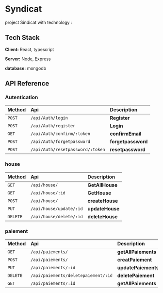 # Syndicat
project Sindicat with technology :

## Tech Stack

**Client:** React, typescript

**Server:** Node, Express

**database:** mongodb


## API Reference

### Autentication

| Method | Api     | Description                |
| :-------- | :------- | :------------------------- |
| `POST` | `/api/Auth/login` | **Register**|
| `POST` | `/api/Auth/register` | **Login**|
| `GET` | `/api/Auth/confirm/:token` | **confirmEmail**|
| `POST` | `/api/Auth/forgetpassword` | **forgetpassword**|
| `POST` | `/api/Auth/resetpassword/:token` | **resetpassword**|

### house

| Method | Api     | Description                |
| :-------- | :------- | :------------------------- |
| `GET` | `/api/house/` | **GetAllHouse**|
| `GET` | `/api/house/:id` | **GetHouse**|
| `POST` | `/api/house/` | **createHouse**|
| `PUT` | `/api/house/update/:id` | **updateHouse**|
| `DELETE` | `/api/house/delete/:id` | **deleteHouse**|

### paiement

| Method | Api     | Description                |
| :-------- | :------- | :------------------------- |
| `GET` | `/api/paiements/` | **getAllPaiements**|
| `POST` | `/api/paiements/` | **creatPaiement**|
| `PUT` | `/api/paiements/:id` | **updatePaiements**|
| `DELETE` | `/api/paiements/deletepaiement/:id` | **deletePaiement**|
| `GET` | `/api/paiements/:id` | **getAllPaiements**|